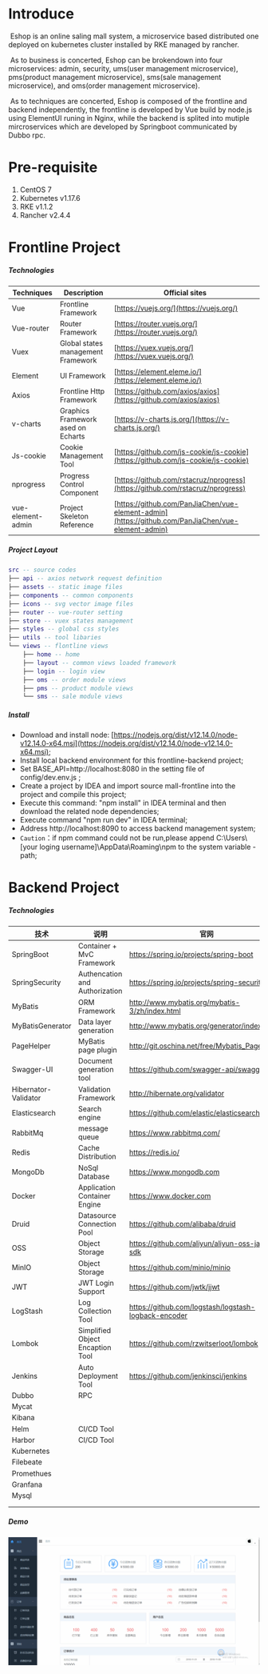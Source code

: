 #   Introduce

​	Eshop is an online saling mall system, a microservice based distributed one deployed on kubernetes cluster installed by RKE managed by rancher. 

​	As to business is concerted, Eshop can be brokendown into four microservices: admin, security, ums(user management microservice), pms(product management microservice), sms(sale management microservice), and oms(order management microservice).

​	As to techniques are concerted, Eshop is composed of the frontline and backend independently, the frontline is developed by Vue build by node.js using ElementUI runing in Nginx, while the backend is splited into mutiple mircroservices which are developed by Springboot communicated by Dubbo rpc.

# Pre-requisite

1. CentOS 7
2. Kubernetes v1.17.6
3. RKE v1.1.2
4. Rancher v2.4.4

# Frontline Project

##### Technologies

| Techniques        | Description                        | Official sites                                               |
| ----------------- | ---------------------------------- | ------------------------------------------------------------ |
| Vue               | Frontline Framework                | [https://vuejs.org/](https://vuejs.org/)                     |
| Vue-router        | Router Framework                   | [https://router.vuejs.org/](https://router.vuejs.org/)       |
| Vuex              | Global states management Framework | [https://vuex.vuejs.org/](https://vuex.vuejs.org/)           |
| Element           | UI Framework                       | [https://element.eleme.io/](https://element.eleme.io/)       |
| Axios             | Frontline Http Framework           | [https://github.com/axios/axios](https://github.com/axios/axios) |
| v-charts          | Graphics Framework ased on Echarts | [https://v-charts.js.org/](https://v-charts.js.org/)         |
| Js-cookie         | Cookie Management Tool             | [https://github.com/js-cookie/js-cookie](https://github.com/js-cookie/js-cookie) |
| nprogress         | Progress Control Component         | [https://github.com/rstacruz/nprogress](https://github.com/rstacruz/nprogress) |
| vue-element-admin | Project Skeleton Reference         | [https://github.com/PanJiaChen/vue-element-admin](https://github.com/PanJiaChen/vue-element-admin) |

##### Project Layout

```lua
src -- source codes
├── api -- axios network request definition
├── assets -- static image files
├── components -- common components
├── icons -- svg vector image files
├── router -- vue-router setting 
├── store -- vuex states management
├── styles -- global css styles
├── utils -- tool libaries
└── views -- flontline views
    ├── home -- home
    ├── layout -- common views loaded framework 
    ├── login -- login view
    ├── oms -- order module views
    ├── pms -- product module views
    └── sms -- sale module views
```

##### Install

- Download and install node: [https://nodejs.org/dist/v12.14.0/node-v12.14.0-x64.msi](https://nodejs.org/dist/v12.14.0/node-v12.14.0-x64.msi);
- Install local backend environment for this frontline-backend project;
- Set BASE_API=http://localhost:8080 in the setting file of config/dev.env.js ;
- Create a project by IDEA and import source mall-frontline into the project and compile this project;
- Execute this command: "npm install" in IDEA terminal and then download the related node dependencies;
- Execute command  "npm run dev" in IDEA terminal;
- Address http://localhost:8090 to access backend management system;
- `Caution`：if npm command could not be run,please append C:\Users\\[your loging username]\AppData\Roaming\npm to the system variable - path;

# Backend Project

##### Technologies

| 技术                 | 说明                             | 官网                                                 |
| -------------------- | -------------------------------- | ---------------------------------------------------- |
| SpringBoot           | Container + MvC Framework        | https://spring.io/projects/spring-boot               |
| SpringSecurity       | Authencation and Authorization   | https://spring.io/projects/spring-security           |
| MyBatis              | ORM Framework                    | http://www.mybatis.org/mybatis-3/zh/index.html       |
| MyBatisGenerator     | Data layer generation            | http://www.mybatis.org/generator/index.html          |
| PageHelper           | MyBatis page plugin              | http://git.oschina.net/free/Mybatis_PageHelper       |
| Swagger-UI           | Document generation tool         | https://github.com/swagger-api/swagger-ui            |
| Hibernator-Validator | Validation Framework             | http://hibernate.org/validator                       |
| Elasticsearch        | Search engine                    | https://github.com/elastic/elasticsearch             |
| RabbitMq             | message queue                    | https://www.rabbitmq.com/                            |
| Redis                | Cache Distribution               | https://redis.io/                                    |
| MongoDb              | NoSql Database                   | https://www.mongodb.com                              |
| Docker               | Application Container Engine     | https://www.docker.com                               |
| Druid                | Datasource Connection Pool       | https://github.com/alibaba/druid                     |
| OSS                  | Object Storage                   | https://github.com/aliyun/aliyun-oss-java-sdk        |
| MinIO                | Object Storage                   | https://github.com/minio/minio                       |
| JWT                  | JWT Login Support                | https://github.com/jwtk/jjwt                         |
| LogStash             | Log Collection Tool              | https://github.com/logstash/logstash-logback-encoder |
| Lombok               | Simplified Object Encaption Tool | https://github.com/rzwitserloot/lombok               |
| Jenkins              | Auto Deployment Tool             | https://github.com/jenkinsci/jenkins                 |
| Dubbo                | RPC                              |                                                      |
| Mycat                |                                  |                                                      |
| Kibana               |                                  |                                                      |
| Helm                 | CI/CD Tool                       |                                                      |
| Harbor               | CI/CD Tool                       |                                                      |
| Kubernetes           |                                  |                                                      |
| Filebeate            |                                  |                                                      |
| Promethues           |                                  |                                                      |
| Granfana             |                                  |                                                      |
| Mysql                |                                  |                                                      |
|                      |                                  |                                                      |
|                      |                                  |                                                      |

##### Demo

![Backend Demostration](/document/resource/mall-admin.gif)







